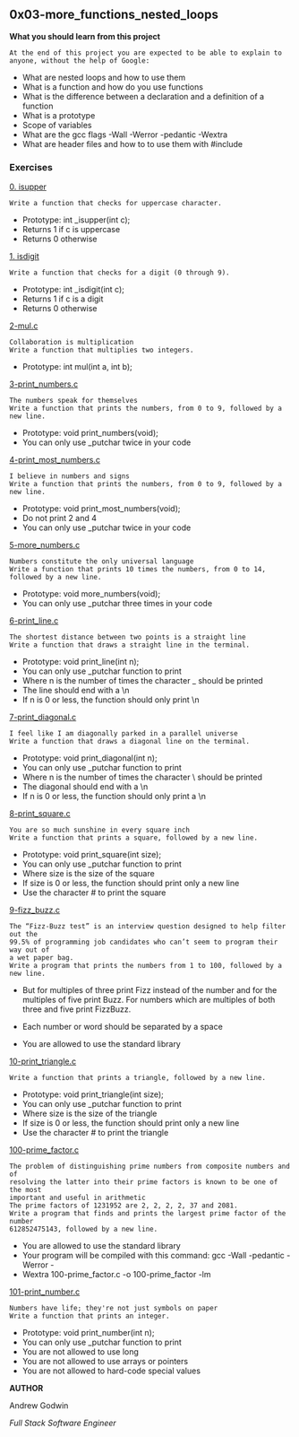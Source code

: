 ## 0x03-more_functions_nested_loops

**What you should learn from this project**

    At the end of this project you are expected to be able to explain to anyone, without the help of Google:

* What are nested loops and how to use them
* What is a function and how do you use functions
* What is the difference between a declaration and a definition of a function
* What is a prototype
* Scope of variables
* What are the gcc flags -Wall -Werror -pedantic -Wextra
* What are header files and how to to use them with #include

### Exercises

[0. isupper](./0-isupper.c)
```
Write a function that checks for uppercase character.
```
* Prototype: int _isupper(int c);
* Returns 1 if c is uppercase
* Returns 0 otherwise

[1. isdigit](./1-isdigit.c)
```
Write a function that checks for a digit (0 through 9).
```
* Prototype: int _isdigit(int c);
* Returns 1 if c is a digit
* Returns 0 otherwise

[2-mul.c](./2-mul.c )
```
Collaboration is multiplication
Write a function that multiplies two integers.
```
* Prototype: int mul(int a, int b);

[3-print_numbers.c](./3-print_numbers.c)
```
The numbers speak for themselves
Write a function that prints the numbers, from 0 to 9, followed by a new line.
```
* Prototype: void print_numbers(void);
* You can only use _putchar twice in your code

[4-print_most_numbers.c](./4-print_most_numbers.c)
```
I believe in numbers and signs
Write a function that prints the numbers, from 0 to 9, followed by a new line.
```
* Prototype: void print_most_numbers(void);
* Do not print 2 and 4
* You can only use _putchar twice in your code

[5-more_numbers.c](./5-more_numbers.c)
```
Numbers constitute the only universal language
Write a function that prints 10 times the numbers, from 0 to 14,
followed by a new line.
```
*  Prototype: void more_numbers(void);
* You can only use _putchar three times in your code

[6-print_line.c](./6-print_line.c)
```
The shortest distance between two points is a straight line
Write a function that draws a straight line in the terminal.
```
* Prototype: void print_line(int n);
* You can only use _putchar function to print
* Where n is the number of times the character _ should be printed
* The line should end with a \n
* If n is 0 or less, the function should only print \n

[7-print_diagonal.c](./7-print_diagonal.c)
```
I feel like I am diagonally parked in a parallel universe
Write a function that draws a diagonal line on the terminal.
```
* Prototype: void print_diagonal(int n);
* You can only use _putchar function to print
* Where n is the number of times the character \ should be printed
* The diagonal should end with a \n
* If n is 0 or less, the function should only print a \n

[8-print_square.c](./8-print_square.c)
```
You are so much sunshine in every square inch
Write a function that prints a square, followed by a new line.
```
* Prototype: void print_square(int size);
* You can only use _putchar function to print
* Where size is the size of the square
* If size is 0 or less, the function should print only a new line
* Use the character # to print the square

[9-fizz_buzz.c](./9-fizz_buzz.c)
```
The “Fizz-Buzz test” is an interview question designed to help filter out the
99.5% of programming job candidates who can’t seem to program their way out of
a wet paper bag.
Write a program that prints the numbers from 1 to 100, followed by a new line.
```
* But for multiples of three print Fizz instead of the number and for the
  multiples of five print Buzz. For numbers which are multiples of both three and
  five print FizzBuzz.

* Each number or word should be separated by a space
* You are allowed to use the standard library

[10-print_triangle.c](./10-print_triangle.c)
```
Write a function that prints a triangle, followed by a new line.
```
* Prototype: void print_triangle(int size);
* You can only use _putchar function to print
* Where size is the size of the triangle
* If size is 0 or less, the function should print only a new line
* Use the character # to print the triangle

[100-prime_factor.c](./100-prime_factor.c)
```
The problem of distinguishing prime numbers from composite numbers and of
resolving the latter into their prime factors is known to be one of the most
important and useful in arithmetic
The prime factors of 1231952 are 2, 2, 2, 2, 37 and 2081.
Write a program that finds and prints the largest prime factor of the number
612852475143, followed by a new line.
```
* You are allowed to use the standard library
* Your program will be compiled with this command: gcc -Wall -pedantic -Werror -
* Wextra 100-prime_factor.c -o 100-prime_factor -lm

[101-print_number.c](./101-print_number.c)
```
Numbers have life; they're not just symbols on paper
Write a function that prints an integer.
```
* Prototype: void print_number(int n);
* You can only use _putchar function to print
* You are not allowed to use long
* You are not allowed to use arrays or pointers
* You are not allowed to hard-code special values

**AUTHOR**

Andrew Godwin

*Full Stack Software Engineer*
